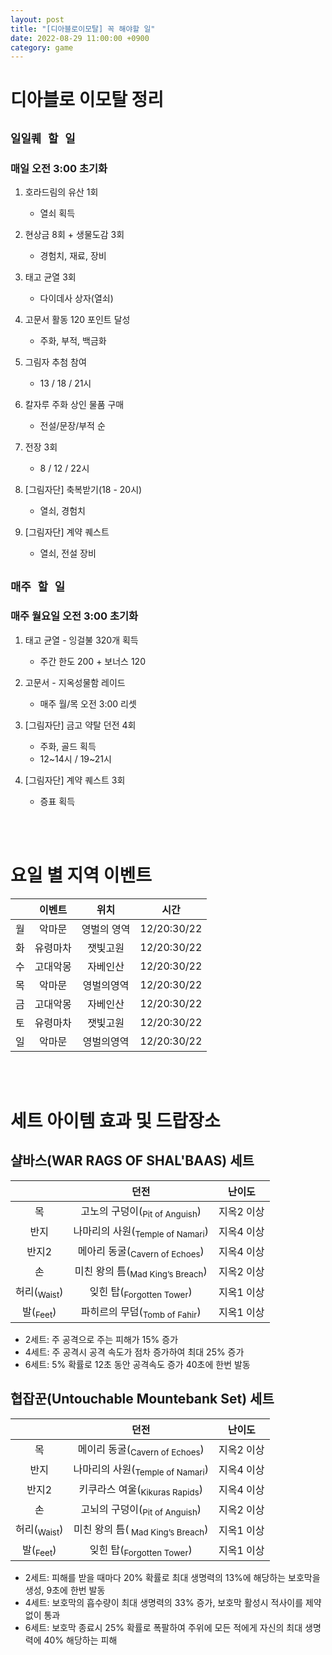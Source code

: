 ```yaml
---
layout: post
title: "[디아블로이모탈] 꼭 해야할 일"
date: 2022-08-29 11:00:00 +0900
category: game
---
```


# 디아블로 이모탈 정리

## ``일일퀘 할 일``

### 매일 오전 3:00 초기화

1. 호라드림의 유산 1회
    - 열쇠 획득

1. 현상금 8회 + 생물도감 3회
    - 경험치, 재료, 장비

1. 태고 균열 3회
    - 다이데사 상자(열쇠)

1. 고문서 활동 120 포인트 달성
    - 주화, 부적, 백금화

1. 그림자 추첨 참여
    - 13 / 18 / 21시

1. 칼자루 주화 상인 물품 구매
    - 전설/문장/부적 순

1. 전장 3회
    - 8 / 12 / 22시

1. [그림자단] 축복받기(18 - 20시)
    - 열쇠, 경험치

1. [그림자단] 계약 퀘스트
    - 열쇠, 전설 장비

## ``매주 할 일``

### 매주 월요일 오전 3:00 초기화

1. 태고 균열 - 잉걸불 320개 획득
    - 주간 한도 200 + 보너스 120

1. 고문서 - 지옥성물함 레이드
    - 매주 월/목 오전 3:00 리셋

1. [그림자단] 금고 약탈 던전 4회
    - 주화, 골드 획득
    - 12~14시 / 19~21시

1. [그림자단] 계약 퀘스트 3회
    - 증표 획득

<br><br>

# 요일 별 지역 이벤트

|  | 이벤트 | 위치 | 시간 |
| :---: | :---: | :---: | :---: |
| 월 | 악마문 | 영벌의 영역 | 12/20:30/22 |
| 화 | 유령마차 | 잿빛고원 | 12/20:30/22 |
| 수 | 고대악몽 | 자베인산 | 12/20:30/22 |
| 목 | 악마문 | 영벌의영역 | 12/20:30/22 |
| 금 | 고대악몽 | 자베인산 | 12/20:30/22 |
| 토 | 유령마차 | 잿빛고원 | 12/20:30/22 |
| 일 | 악마문 | 영벌의영역 | 12/20:30/22 |

<br><br>

# 세트 아이템 효과 및 드랍장소

## 샬바스(WAR RAGS OF SHAL'BAAS) 세트

|  | 던전 | 난이도 |
| :---: | :---: | :---: |
| 목 | 고노의 구덩이(<sub>Pit of Anguish</sub>) | 지옥2 이상 |
| 반지 | 나마리의 사원(<sub>Temple of Namari</sub>) | 지옥4 이상 |
| 반지2 | 메아리 동굴(<sub>Cavern of Echoes</sub>) | 지옥4 이상 |
| 손 | 미친 왕의 틈(<sub>Mad King’s Breach</sub>) | 지옥2 이상 |
| 허리(<sub>Waist</sub>) | 잊힌 탑(<sub>Forgotten Tower</sub>) | 지옥1 이상 |
| 발(<sub>Feet</sub>) | 파히르의 무덤(<sub>Tomb of Fahir</sub>) | 지옥1 이상 |

- 2세트: 주 공격으로 주는 피해가 15% 증가
- 4세트: 주 공격시 공격 속도가 점차 증가하여 최대 25% 증가
- 6세트: 5% 확률로 12초 동안 공격속도 증가 40초에 한번 발동

## 협잡꾼(Untouchable Mountebank Set) 세트

|  | 던전 | 난이도 |
| :---: | :---: | :---: |
| 목 | 메이리 동굴(<sub>Cavern of Echoes</sub>) | 지옥2 이상 |
| 반지 | 나마리의 사원(<sub>Temple of Namari</sub>) | 지옥4 이상 |
| 반지2 | 키쿠라스 여울(<sub>Kikuras Rapids</sub>) | 지옥4 이상 |
| 손 | 고뇌의 구덩이(<sub>Pit of Anguish</sub>) | 지옥2 이상 |
| 허리(<sub>Waist</sub>) | 미친 왕의 틈(<sub>	Mad King’s Breach</sub>) | 지옥1 이상 |
| 발(<sub>Feet</sub>) | 잊힌 탑(<sub>Forgotten Tower</sub>) | 지옥1 이상 |

- 2세트: 피해를 받을 때마다 20% 확률로 최대 생명력의 13%에 해당하는 보호막을 생성, 9초에 한번 발동
- 4세트: 보호막의 흡수량이 최대 생명력의 33% 증가, 보호막 활성시 적사이를 제약 없이 통과
- 6세트: 보호막 종료시 25% 확률로 폭팔하여 주위에 모든 적에게 자신의 최대 생명력에 40% 해당하는 피해